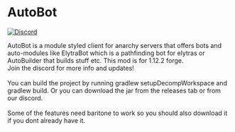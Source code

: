 # AutoBot
[![Discord](https://img.shields.io/discord/463752820026376202.svg?label=&logo=discord&logoColor=ffffff&color=7389D8&labelColor=6A7EC2)](https://discord.gg/QTPWRrV)

AutoBot is a module styled client for anarchy servers that offers bots and auto-modules like ElytraBot which is a pathfinding bot for elytras or AutoBuilder that builds stuff etc. This mod is for 1.12.2 forge.
<br/>Join the discord for more info and updates!
<br/>
<br/>
You can build the project by running gradlew setupDecompWorkspace and gradlew build. Or you can download the jar from the releases tab or from our discord.
<br/>
<br/>
Some of the features need baritone to work so you should also download it if you dont already have it.
